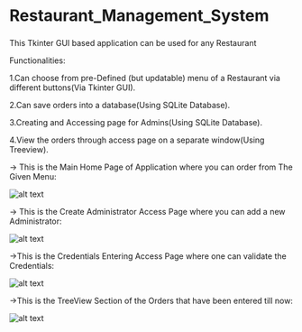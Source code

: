 # Restaurant_Management_System
###

This Tkinter GUI based application can be used for any Restaurant

Functionalities:

1.Can choose from pre-Defined (but updatable) menu of a Restaurant via different buttons(Via Tkinter GUI).

2.Can save orders into a database(Using SQLite Database).

3.Creating and Accessing page for Admins(Using SQLite Database).

4.View the orders through access page on a separate window(Using Treeview).

-> This is the Main Home Page of Application where you can order from The Given Menu:

![alt text](https://valiant-terminator.github.io/Restaurant_Management_Syatem/Ordering_Page.jpeg)

-> This is the Create Administrator Access Page where you can add a new Administrator:

![alt text](https://valiant-terminator.github.io/Restaurant_Management_System/Create_Adiministrator.jpeg)

->This is the Credentials Entering Access Page where one can validate the Credentials:

![alt text](https://valiant-terminator.github.io/Restaurant_Management_System/Enter_Credentials.jpeg)

->This is the TreeView Section of the Orders that have been entered till now:

![alt text](https://valiant-terminator.github.io/Restaurant_Management_System/Restaurant_Treeview.jpeg)
